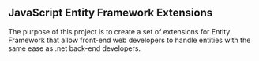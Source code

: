 ## JavaScript Entity Framework Extensions

The purpose of this project is to create a set of extensions for Entity Framework that allow front-end web developers to handle entities with the same ease as .net back-end developers.
